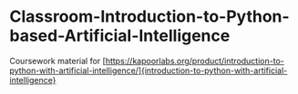 # Classroom-Introduction-to-Python-based-Artificial-Intelligence
Coursework material for [https://kapoorlabs.org/product/introduction-to-python-with-artificial-intelligence/]{introduction-to-python-with-artificial-intelligence}
